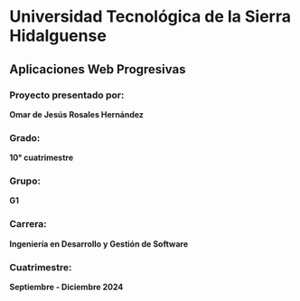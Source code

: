 # Universidad Tecnológica de la Sierra Hidalguense

## Aplicaciones Web Progresivas

### Proyecto presentado por:
**Omar de Jesús Rosales Hernández**

### Grado:
**10° cuatrimestre**

### Grupo:
**G1**

### Carrera:
**Ingeniería en Desarrollo y Gestión de Software**

### Cuatrimestre:
**Septiembre - Diciembre 2024**
